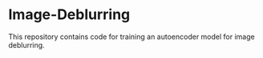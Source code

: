 # Image-Deblurring
This repository contains code for training an autoencoder model for image deblurring.
